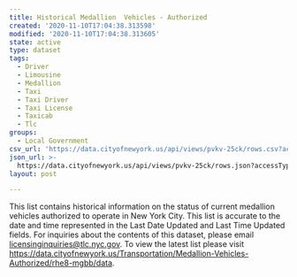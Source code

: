 ```yaml
---
title: Historical Medallion  Vehicles - Authorized
created: '2020-11-10T17:04:38.313598'
modified: '2020-11-10T17:04:38.313605'
state: active
type: dataset
tags:
  - Driver
  - Limousine
  - Medallion
  - Taxi
  - Taxi Driver
  - Taxi License
  - Taxicab
  - Tlc
groups:
  - Local Government
csv_url: 'https://data.cityofnewyork.us/api/views/pvkv-25ck/rows.csv?accessType=DOWNLOAD'
json_url: >-
  https://data.cityofnewyork.us/api/views/pvkv-25ck/rows.json?accessType=DOWNLOAD
layout: post

---
```

This list contains historical information on the status of current medallion vehicles authorized to operate in New York City. This list is accurate to the date and time represented in the Last Date Updated and Last Time Updated fields. For inquiries about the contents of this dataset, please email licensinginquiries@tlc.nyc.gov. To view the latest list please visit https://data.cityofnewyork.us/Transportation/Medallion-Vehicles-Authorized/rhe8-mgbb/data.

